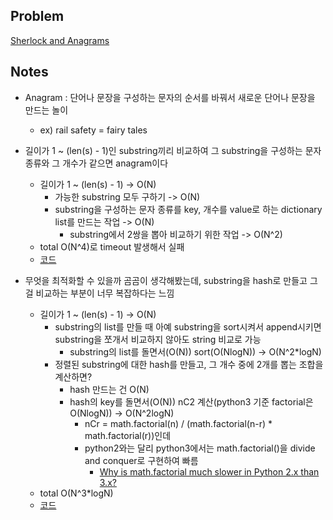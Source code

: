 ## Problem
[Sherlock and Anagrams](https://www.hackerrank.com/challenges/sherlock-and-anagrams/problem?h_l=interview&playlist_slugs%5B%5D=interview-preparation-kit&playlist_slugs%5B%5D=dictionaries-hashmaps)

## Notes
* Anagram : 단어나 문장을 구성하는 문자의 순서를 바꿔서 새로운 단어나 문장을 만드는 놀이
    * ex) rail safety = fairy tales

* 길이가 1 ~ (len(s) - 1)인 substring끼리 비교하여 그 substring을 구성하는 문자 종류와 그 개수가 같으면 anagram이다
    * 길이가 1 ~ (len(s) - 1) -> O(N)
        * 가능한 substring 모두 구하기 -> O(N)
        * substring을 구성하는 문자 종류를 key, 개수를 value로 하는 dictionary list를 만드는 작업 -> O(N)
            * substring에서 2쌍을 뽑아 비교하기 위한 작업 -> O(N^2)
    * total O(N^4)로 timeout 발생해서 실패
    * [코드](timeout.py)

* 무엇을 최적화할 수 있을까 곰곰이 생각해봤는데, substring을 hash로 만들고 그걸 비교하는 부분이 너무 복잡하다는 느낌
    * 길이가 1 ~ (len(s) - 1) -> O(N)
        * substring의 list를 만들 때 아예 substring을 sort시켜서 append시키면 substring을 쪼개서 비교하지 않아도 string 비교로 가능
            * substring의 list를 돌면서(O(N)) sort(O(NlogN)) -> O(N^2*logN)
        * 정렬된 substring에 대한 hash를 만들고, 그 개수 중에 2개를 뽑는 조합을 계산하면?
            * hash 만드는 건 O(N)
            * hash의 key를 돌면서(O(N)) nC2 계산(python3 기준 factorial은 O(NlogN)) -> O(N^2logN)
                * nCr = math.factorial(n) / (math.factorial(n-r) * math.factorial(r))인데
                * python2와는 달리 python3에서는 math.factorial()을 divide and conquer로 구현하여 빠름
                    * [Why is math.factorial much slower in Python 2.x than 3.x?](https://stackoverflow.com/questions/9815252/why-is-math-factorial-much-slower-in-python-2-x-than-3-x)
    * total O(N^3*logN)
    * [코드](solution.py)